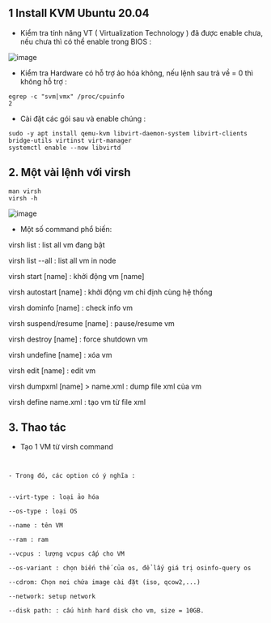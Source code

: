 ## 1 Install KVM Ubuntu 20.04

- Kiểm tra tính năng VT ( Virtualization Technology ) đã được enable chưa, nếu chưa thì có thể enable trong BIOS :


![image](https://user-images.githubusercontent.com/83824403/178930721-0e96f007-351f-4af0-bf7f-fea08f238dbe.png)




- Kiểm tra Hardware có hỗ trợ ảo hóa không, nếu lệnh sau trả về = 0 thì không hỗ trợ :

```
egrep -c "svm|vmx" /proc/cpuinfo
2

```

- Cài đặt các gói sau và enable chúng :

```
sudo -y apt install qemu-kvm libvirt-daemon-system libvirt-clients bridge-utils virtinst virt-manager
systemctl enable --now libvirtd
```

## 2. Một vài lệnh với virsh


```
man virsh
virsh -h
```

![image](https://user-images.githubusercontent.com/83824403/178931582-eeaf2952-b568-4735-9c1b-b36d3861a157.png)



- Một số command phổ biến:


virsh list  : list all vm đang bật

virsh list --all  : list all vm in node

virsh start [name]  : khởi động vm [name]

virsh autostart [name]  : khởi động vm chỉ định cùng hệ thống

virsh dominfo [name]  : check info vm

virsh suspend/resume [name]  : pause/resume vm

virsh destroy [name] : force shutdown vm

virsh undefine [name]  : xóa vm

virsh edit [name] : edit vm

virsh dumpxml [name] > name.xml : dump file xml của vm

virsh define name.xml  : tạo vm từ file xml




## 3. Thao tác

- Tạo 1 VM từ virsh command

```virt-install --virt-type=kvm --os-type=Linux --name centos --ram 1024 --vcpus=1 --os-variant=centos7.0 --cdrom=/home/phucdv/CentOS-7-x86_64-Minimal-2009.iso  --network=bridge=virbr0,model=virtio --disk path=/var/lib/libvirt/images/centos7.qcow2,size=10


- Trong đó, các option có ý nghĩa :


--virt-type : loại ảo hóa

--os-type : loại OS

--name : tên VM

--ram : ram

--vcpus : lượng vcpus cấp cho VM

--os-variant : chọn biến thế của os, để lấy giá trị osinfo-query os

--cdrom: Chọn nơi chứa image cài đặt (iso, qcow2,...)

--network: setup network

--disk path: : cấu hình hard disk cho vm, size = 10GB.
